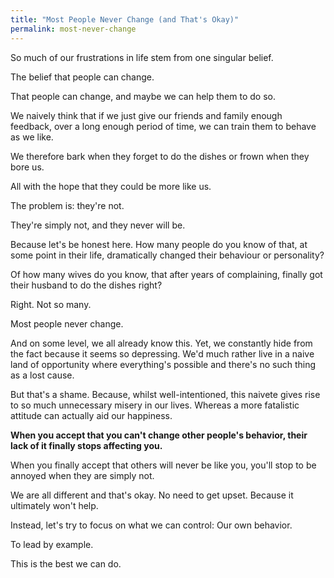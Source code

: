 ```yaml
---
title: "Most People Never Change (and That's Okay)"
permalink: most-never-change
---
```

So much of our frustrations in life stem from one singular belief.

The belief that people can change.

That people can change, and maybe we can help them to do so.

We naively think that if we just give our friends and family enough feedback, over a long enough period of time, we can train them to behave as we like.

We therefore bark when they forget to do the dishes or frown when they bore us.

All with the hope that they could be more like us.

The problem is: they're not.

They're simply not, and they never will be.

Because let's be honest here. How many people do you know of that, at some point in their life, dramatically changed their behaviour or personality?

Of how many wives do you know, that after years of complaining, finally got their husband to do the dishes right?

Right. Not so many.

Most people never change.

And on some level, we all already know this. Yet, we constantly hide from the fact because it seems so depressing. We'd much rather live in a naive land of opportunity where everything's possible and there's no such thing as a lost cause.

But that's a shame. Because, whilst well-intentioned, this naivete gives rise to so much unnecessary misery in our lives. Whereas a more fatalistic attitude can actually aid our happiness.

**When you accept that you can't change other people's behavior, their lack of it finally stops affecting you.**

When you finally accept that others will never be like you, you'll stop to be annoyed when they are simply not.

We are all different and that's okay. No need to get upset. Because it ultimately won't help.

Instead, let's try to focus on what we can control: Our own behavior.

To lead by example.

This is the best we can do.